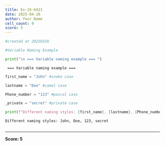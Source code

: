 ```yaml
---
title: Ex-16-6421
date: 2025-04-26
author: Your Name
cell_count: 9
score: 5
---
```


```python
#created at 20250326
```


```python
#Variable Naming Example
```


```python
print("\n === Variable naming example === ")
```

    
     === Variable naming example === 



```python
first_name = "John" #snake case
```


```python
lastname = "Doe" #camel case
```


```python
Phone_number = "123" #pascal case
```


```python
_private = "secret" #private case
```


```python
print(f"Different naming styles: {first_name}, {lastname}, {Phone_number}, {_private}")
```

    Different naming styles: John, Doe, 123, secret



```python

```


---
**Score: 5**